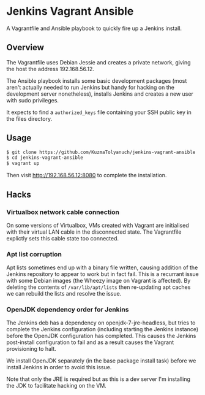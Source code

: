 Jenkins Vagrant Ansible
=======================

A Vagrantfile and Ansible playbook to quickly fire up a Jenkins install.


Overview
--------

The Vagrantfile uses Debian Jessie and creates a private network, giving the host the address 192.168.56.12.

The Ansible playbook installs some basic development packages (most aren't actually needed to run Jenkins but handy for
hacking on the development server nonetheless), installs Jenkins and creates a new user with sudo privileges.

It expects to find a `authorized_keys` file containing your SSH public key in the files directory.


Usage
-----

```bash
$ git clone https://github.com/KuzmaTolyanuch/jenkins-vagrant-ansible
$ cd jenkins-vagrant-ansible
$ vagrant up
```

Then visit http://192.168.56.12:8080 to complete the installation.


Hacks
-----

### Virtualbox network cable connection

On some versions of Virtualbox, VMs created with Vagrant are initialised with their virtual LAN
cable in the disconnected state. The Vagrantfile explictly sets this cable state too connected.


### Apt list corruption

Apt lists sometimes end up with a binary file written, causing addition of the Jenkins
repository to appear to work but in fact fail. This is a recurrant issue with some Debian images
(the Wheezy image on Vagrant is affected). By deleting the contents of `/var/lib/apt/lists` then
re-updating apt caches we can rebuild the lists and resolve the issue.


### OpenJDK dependency order for Jenkins

The Jenkins deb has a dependency on openjdk-7-jre-headless, but tries to complete the Jenkins
configuration (including starting the Jenkins instance) before the OpenJDK configuration has
completed. This causes the Jenkins post-install configuration to fail and as a result causes
the Vagrant provisioning to halt.

We install OpenJDK separately (in the base package install task) before we install Jenkins
in order to avoid this issue.

Note that only the JRE is required but as this is a dev server I'm installing the JDK to
facilitate hacking on the VM.
